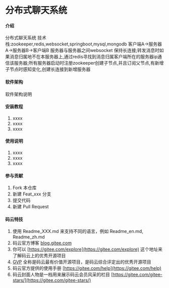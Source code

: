 # 分布式聊天系统

#### 介绍
分布式聊天系统
技术栈:zookeeper,redis,websocket,springboot,mysql,mongodb
客户端A->服务器A->服务器B->客户端B   服务器与服务器之间websocket 保持长连接;转发消息时如果消息归属地不在本服务器上,通过redis寻找到消息归属客户端所在的服务器ip通信该服务器;所有服务器启动时注册zookeeper创建子节点,并且订阅父节点,有新增子节点时感知变化,创建长连接到新增服务器

#### 软件架构
软件架构说明


#### 安装教程

1.  xxxx
2.  xxxx
3.  xxxx

#### 使用说明

1.  xxxx
2.  xxxx
3.  xxxx

#### 参与贡献

1.  Fork 本仓库
2.  新建 Feat_xxx 分支
3.  提交代码
4.  新建 Pull Request


#### 码云特技

1.  使用 Readme\_XXX.md 来支持不同的语言，例如 Readme\_en.md, Readme\_zh.md
2.  码云官方博客 [blog.gitee.com](https://blog.gitee.com)
3.  你可以 [https://gitee.com/explore](https://gitee.com/explore) 这个地址来了解码云上的优秀开源项目
4.  [GVP](https://gitee.com/gvp) 全称是码云最有价值开源项目，是码云综合评定出的优秀开源项目
5.  码云官方提供的使用手册 [https://gitee.com/help](https://gitee.com/help)
6.  码云封面人物是一档用来展示码云会员风采的栏目 [https://gitee.com/gitee-stars/](https://gitee.com/gitee-stars/)
